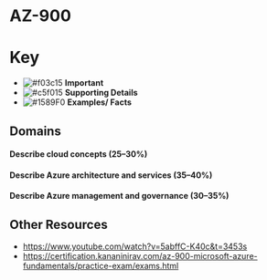 # AZ-900

# Key
- ![#f03c15](https://placehold.co/15x15/f03c15/f03c15.png) **Important**
- ![#c5f015](https://placehold.co/15x15/c5f015/c5f015.png) **Supporting Details**
- ![#1589F0](https://placehold.co/15x15/1589F0/1589F0.png) **Examples/ Facts**

## Domains
#### Describe cloud concepts (25–30%)
#### Describe Azure architecture and services (35–40%)
#### Describe Azure management and governance (30–35%)

## Other Resources
- https://www.youtube.com/watch?v=5abffC-K40c&t=3453s
- https://certification.kananinirav.com/az-900-microsoft-azure-fundamentals/practice-exam/exams.html
